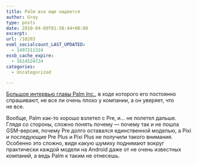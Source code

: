 ```yaml
---
title: Palm все еще надеется
author: Gray
type: posts
date: 2010-04-09T01:58:44+00:00
excerpt:
url: /10203
esml_socialcount_LAST_UPDATED:
  - 1497211324
essb_cache_expire:
  - 1614524724
categories:
  - Uncategorized

---
```








<a href="http://brainstormtech.blogs.fortune.cnn.com/2010/04/08/palm-ceo-puts-his-cards-on-the-table/" target="_blank">Большое интервью главы Palm Inc.</a>, в&nbsp;ходе которого его постоянно спрашивают, не&nbsp;все&nbsp;ли очень плохо у&nbsp;компании, а&nbsp;он&nbsp;уверяет, что не&nbsp;все.

Вообще, Palm <nobr>как-то</nobr> хорошо взлетел с&nbsp;Pre, и&hellip; не&nbsp;полетел дальше. Глядя со&nbsp;стороны, сложно понять почему&nbsp;&mdash; почему так и&nbsp;не&nbsp;пошла <nobr>GSM-версия</nobr>, почему Pre долго оставался единственной моделью, а&nbsp;Pixi и&nbsp;последующие Pre Plus и&nbsp;Pixi Plus не&nbsp;получили такого внимания. Особенно это сложно, видя какую шумиху поднимают вокруг практически каждой модели на&nbsp;Android даже от&nbsp;не&nbsp;очень известных компаний, а&nbsp;ведь Palm к&nbsp;таким не&nbsp;отнесешь.